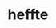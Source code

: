 ---
title: "heffte"
layout: cache
categories: [package, develop-2023-10-29]
meta: {"versions": ["2.3.0"], "compilers": ["cce@=15.0.1", "gcc@=11.4.0", "gcc@=9.4.0", "oneapi@=2023.2.0"], "oss": ["rhel8", "ubuntu20.04"], "platforms": ["linux"], "targets": ["neoverse_v1", "ppc64le", "x86_64_v3", "zen4"], "stacks": ["e4s", "e4s-cray-rhel", "e4s-neoverse_v1", "e4s-oneapi", "e4s-power", "e4s-rocm-external", "root"], "num_specs": 15, "num_specs_by_stack": {"e4s-cray-rhel": 1, "root": 15, "e4s-neoverse_v1": 4, "e4s-power": 2, "e4s": 5, "e4s-rocm-external": 2, "e4s-oneapi": 1}}
spec_details: [{"hash": "3xlibkxvkjasbm5nenxzsvvbxtiy7jsa", "compiler": "cce@=15.0.1", "versions": ["2.3.0"], "os": "rhel8", "platform": "linux", "target": "zen4", "variants": ["build_system=cmake", "build_type=Release", "~cuda", "+fftw", "~fortran", "generator=make", "~ipo", "~magma", "~mkl", "patches=6b8b8e8", "~python", "~rocm", "+shared"], "stacks": ["e4s-cray-rhel", "root"], "size": "-", "tarball": "https://binaries.spack.io/releases/develop-2023-10-29/build_cache/linux-rhel8-zen4/cce-15.0.1/heffte-2.3.0/linux-rhel8-zen4-cce-15.0.1-heffte-2.3.0-3xlibkxvkjasbm5nenxzsvvbxtiy7jsa.spack"}, {"hash": "fh2qr2dnz6duvlntwk3uzxvtztouraw4", "compiler": "gcc@=11.4.0", "versions": ["2.3.0"], "os": "ubuntu20.04", "platform": "linux", "target": "neoverse_v1", "variants": ["build_system=cmake", "build_type=Release", "+cuda", "cuda_arch=75", "~fftw", "~fortran", "generator=make", "~ipo", "~magma", "~mkl", "patches=6b8b8e8", "~python", "~rocm", "+shared"], "stacks": ["e4s-neoverse_v1", "root"], "size": "-", "tarball": "https://binaries.spack.io/releases/develop-2023-10-29/build_cache/linux-ubuntu20.04-neoverse_v1/gcc-11.4.0/heffte-2.3.0/linux-ubuntu20.04-neoverse_v1-gcc-11.4.0-heffte-2.3.0-fh2qr2dnz6duvlntwk3uzxvtztouraw4.spack"}, {"hash": "xoljp5o7tvvj4hmqbi4gzxyd3mija6s7", "compiler": "gcc@=11.4.0", "versions": ["2.3.0"], "os": "ubuntu20.04", "platform": "linux", "target": "neoverse_v1", "variants": ["build_system=cmake", "build_type=Release", "~cuda", "+fftw", "~fortran", "generator=make", "~ipo", "~magma", "~mkl", "patches=6b8b8e8", "~python", "~rocm", "+shared"], "stacks": ["e4s-neoverse_v1", "root"], "size": "-", "tarball": "https://binaries.spack.io/releases/develop-2023-10-29/build_cache/linux-ubuntu20.04-neoverse_v1/gcc-11.4.0/heffte-2.3.0/linux-ubuntu20.04-neoverse_v1-gcc-11.4.0-heffte-2.3.0-xoljp5o7tvvj4hmqbi4gzxyd3mija6s7.spack"}, {"hash": "74wqkog357ae4cx62xdmt5mmyznfncsz", "compiler": "gcc@=11.4.0", "versions": ["2.3.0"], "os": "ubuntu20.04", "platform": "linux", "target": "neoverse_v1", "variants": ["build_system=cmake", "build_type=Release", "+cuda", "cuda_arch=90", "~fftw", "~fortran", "generator=make", "~ipo", "~magma", "~mkl", "patches=6b8b8e8", "~python", "~rocm", "+shared"], "stacks": ["e4s-neoverse_v1", "root"], "size": "-", "tarball": "https://binaries.spack.io/releases/develop-2023-10-29/build_cache/linux-ubuntu20.04-neoverse_v1/gcc-11.4.0/heffte-2.3.0/linux-ubuntu20.04-neoverse_v1-gcc-11.4.0-heffte-2.3.0-74wqkog357ae4cx62xdmt5mmyznfncsz.spack"}, {"hash": "j3p23m3uaugcp4a3ha2b2gqcuwlsctiz", "compiler": "gcc@=11.4.0", "versions": ["2.3.0"], "os": "ubuntu20.04", "platform": "linux", "target": "neoverse_v1", "variants": ["build_system=cmake", "build_type=Release", "+cuda", "cuda_arch=80", "~fftw", "~fortran", "generator=make", "~ipo", "~magma", "~mkl", "patches=6b8b8e8", "~python", "~rocm", "+shared"], "stacks": ["e4s-neoverse_v1", "root"], "size": "-", "tarball": "https://binaries.spack.io/releases/develop-2023-10-29/build_cache/linux-ubuntu20.04-neoverse_v1/gcc-11.4.0/heffte-2.3.0/linux-ubuntu20.04-neoverse_v1-gcc-11.4.0-heffte-2.3.0-j3p23m3uaugcp4a3ha2b2gqcuwlsctiz.spack"}, {"hash": "jjtvvqd7zw5a2lforoyxwjjhujmwm6rb", "compiler": "gcc@=9.4.0", "versions": ["2.3.0"], "os": "ubuntu20.04", "platform": "linux", "target": "ppc64le", "variants": ["build_system=cmake", "build_type=Release", "~cuda", "+fftw", "~fortran", "generator=make", "~ipo", "~magma", "~mkl", "patches=6b8b8e8", "~python", "~rocm", "+shared"], "stacks": ["root", "e4s-power"], "size": "-", "tarball": "https://binaries.spack.io/releases/develop-2023-10-29/build_cache/linux-ubuntu20.04-ppc64le/gcc-9.4.0/heffte-2.3.0/linux-ubuntu20.04-ppc64le-gcc-9.4.0-heffte-2.3.0-jjtvvqd7zw5a2lforoyxwjjhujmwm6rb.spack"}, {"hash": "6i2eurhkm4bbza5i4k4l5zjdl6xoppj5", "compiler": "gcc@=9.4.0", "versions": ["2.3.0"], "os": "ubuntu20.04", "platform": "linux", "target": "ppc64le", "variants": ["build_system=cmake", "build_type=Release", "+cuda", "cuda_arch=70", "~fftw", "~fortran", "generator=make", "~ipo", "~magma", "~mkl", "patches=6b8b8e8", "~python", "~rocm", "+shared"], "stacks": ["root", "e4s-power"], "size": "-", "tarball": "https://binaries.spack.io/releases/develop-2023-10-29/build_cache/linux-ubuntu20.04-ppc64le/gcc-9.4.0/heffte-2.3.0/linux-ubuntu20.04-ppc64le-gcc-9.4.0-heffte-2.3.0-6i2eurhkm4bbza5i4k4l5zjdl6xoppj5.spack"}, {"hash": "5tanj4vbegotxdstas42g7y25u3rrfts", "compiler": "gcc@=11.4.0", "versions": ["2.3.0"], "os": "ubuntu20.04", "platform": "linux", "target": "x86_64_v3", "variants": ["amdgpu_target=gfx90a", "build_system=cmake", "build_type=Release", "~cuda", "~fftw", "~fortran", "generator=make", "~ipo", "~magma", "~mkl", "patches=6b8b8e8", "~python", "+rocm", "+shared"], "stacks": ["root", "e4s"], "size": "-", "tarball": "https://binaries.spack.io/releases/develop-2023-10-29/build_cache/linux-ubuntu20.04-x86_64_v3/gcc-11.4.0/heffte-2.3.0/linux-ubuntu20.04-x86_64_v3-gcc-11.4.0-heffte-2.3.0-5tanj4vbegotxdstas42g7y25u3rrfts.spack"}, {"hash": "k6s3gxcuzkq56rrsjmntditwh2ptfpi7", "compiler": "gcc@=11.4.0", "versions": ["2.3.0"], "os": "ubuntu20.04", "platform": "linux", "target": "x86_64_v3", "variants": ["amdgpu_target=gfx908", "build_system=cmake", "build_type=Release", "~cuda", "~fftw", "~fortran", "generator=make", "~ipo", "~magma", "~mkl", "patches=6b8b8e8", "~python", "+rocm", "+shared"], "stacks": ["root", "e4s"], "size": "-", "tarball": "https://binaries.spack.io/releases/develop-2023-10-29/build_cache/linux-ubuntu20.04-x86_64_v3/gcc-11.4.0/heffte-2.3.0/linux-ubuntu20.04-x86_64_v3-gcc-11.4.0-heffte-2.3.0-k6s3gxcuzkq56rrsjmntditwh2ptfpi7.spack"}, {"hash": "cjgaakdnfif4mykd4ipwbfsdak54euep", "compiler": "gcc@=11.4.0", "versions": ["2.3.0"], "os": "ubuntu20.04", "platform": "linux", "target": "x86_64_v3", "variants": ["build_system=cmake", "build_type=Release", "+cuda", "cuda_arch=80", "~fftw", "~fortran", "generator=make", "~ipo", "~magma", "~mkl", "patches=6b8b8e8", "~python", "~rocm", "+shared"], "stacks": ["root", "e4s"], "size": "-", "tarball": "https://binaries.spack.io/releases/develop-2023-10-29/build_cache/linux-ubuntu20.04-x86_64_v3/gcc-11.4.0/heffte-2.3.0/linux-ubuntu20.04-x86_64_v3-gcc-11.4.0-heffte-2.3.0-cjgaakdnfif4mykd4ipwbfsdak54euep.spack"}, {"hash": "4r324mwfruzz2cq2ddebtvcpywmooxjy", "compiler": "gcc@=11.4.0", "versions": ["2.3.0"], "os": "ubuntu20.04", "platform": "linux", "target": "x86_64_v3", "variants": ["amdgpu_target=gfx908", "build_system=cmake", "build_type=Release", "~cuda", "~fftw", "~fortran", "generator=make", "~ipo", "~magma", "~mkl", "patches=6b8b8e8", "~python", "+rocm", "+shared"], "stacks": ["root", "e4s-rocm-external"], "size": "-", "tarball": "https://binaries.spack.io/releases/develop-2023-10-29/build_cache/linux-ubuntu20.04-x86_64_v3/gcc-11.4.0/heffte-2.3.0/linux-ubuntu20.04-x86_64_v3-gcc-11.4.0-heffte-2.3.0-4r324mwfruzz2cq2ddebtvcpywmooxjy.spack"}, {"hash": "iauu5ime6pnfmodf6vlt4z5lr73ufj47", "compiler": "gcc@=11.4.0", "versions": ["2.3.0"], "os": "ubuntu20.04", "platform": "linux", "target": "x86_64_v3", "variants": ["build_system=cmake", "build_type=Release", "+cuda", "cuda_arch=90", "~fftw", "~fortran", "generator=make", "~ipo", "~magma", "~mkl", "patches=6b8b8e8", "~python", "~rocm", "+shared"], "stacks": ["root", "e4s"], "size": "-", "tarball": "https://binaries.spack.io/releases/develop-2023-10-29/build_cache/linux-ubuntu20.04-x86_64_v3/gcc-11.4.0/heffte-2.3.0/linux-ubuntu20.04-x86_64_v3-gcc-11.4.0-heffte-2.3.0-iauu5ime6pnfmodf6vlt4z5lr73ufj47.spack"}, {"hash": "75j52pwouywlda4th2v6k7dbdy5r2fvk", "compiler": "gcc@=11.4.0", "versions": ["2.3.0"], "os": "ubuntu20.04", "platform": "linux", "target": "x86_64_v3", "variants": ["amdgpu_target=gfx90a", "build_system=cmake", "build_type=Release", "~cuda", "~fftw", "~fortran", "generator=make", "~ipo", "~magma", "~mkl", "patches=6b8b8e8", "~python", "+rocm", "+shared"], "stacks": ["root", "e4s-rocm-external"], "size": "-", "tarball": "https://binaries.spack.io/releases/develop-2023-10-29/build_cache/linux-ubuntu20.04-x86_64_v3/gcc-11.4.0/heffte-2.3.0/linux-ubuntu20.04-x86_64_v3-gcc-11.4.0-heffte-2.3.0-75j52pwouywlda4th2v6k7dbdy5r2fvk.spack"}, {"hash": "ciifuaayzko3eyaei4rkq27zzsqbg2lk", "compiler": "gcc@=11.4.0", "versions": ["2.3.0"], "os": "ubuntu20.04", "platform": "linux", "target": "x86_64_v3", "variants": ["build_system=cmake", "build_type=Release", "~cuda", "+fftw", "~fortran", "generator=make", "~ipo", "~magma", "~mkl", "patches=6b8b8e8", "~python", "~rocm", "+shared"], "stacks": ["root", "e4s"], "size": "-", "tarball": "https://binaries.spack.io/releases/develop-2023-10-29/build_cache/linux-ubuntu20.04-x86_64_v3/gcc-11.4.0/heffte-2.3.0/linux-ubuntu20.04-x86_64_v3-gcc-11.4.0-heffte-2.3.0-ciifuaayzko3eyaei4rkq27zzsqbg2lk.spack"}, {"hash": "jrzcilugnaegbzskctcujlr3yi5eu7cj", "compiler": "oneapi@=2023.2.0", "versions": ["2.3.0"], "os": "ubuntu20.04", "platform": "linux", "target": "x86_64_v3", "variants": ["build_system=cmake", "build_type=Release", "~cuda", "+fftw", "~fortran", "generator=make", "~ipo", "~magma", "~mkl", "patches=6b8b8e8", "~python", "~rocm", "+shared"], "stacks": ["root", "e4s-oneapi"], "size": "-", "tarball": "https://binaries.spack.io/releases/develop-2023-10-29/build_cache/linux-ubuntu20.04-x86_64_v3/oneapi-2023.2.0/heffte-2.3.0/linux-ubuntu20.04-x86_64_v3-oneapi-2023.2.0-heffte-2.3.0-jrzcilugnaegbzskctcujlr3yi5eu7cj.spack"}]
---